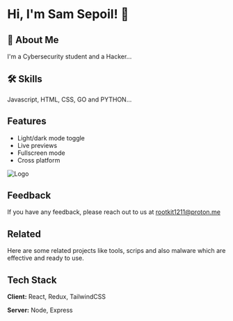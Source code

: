 # Hi, I'm Sam Sepoil! 👋

## 🚀 About Me
I'm a Cybersecurity student and a Hacker...

## 🛠 Skills
Javascript, HTML, CSS, GO and PYTHON...

## Features

- Light/dark mode toggle
- Live previews
- Fullscreen mode
- Cross platform



![Logo](https://external-content.duckduckgo.com/iu/?u=https%3A%2F%2Ftse2.mm.bing.net%2Fth%3Fid%3DOIP.ymsE6tUCwcBCg-IImGzpXgHaIe%26pid%3DApi&f=1&ipt=9822f8a2b4495d7d001c27533d6fd9f707adaa879dc4582b0595052c766914ec&ipo=images)



## Feedback

If you have any feedback, please reach out to us at rootkit1211@proton.me

## Related

Here are some related projects like tools, scrips and also malware which are effective and ready to use.



## Tech Stack

**Client:** React, Redux, TailwindCSS

**Server:** Node, Express
<!---
samsepoil1211/samsepoil1211 is a ✨ special ✨ repository because its `README.md` (this file) appears on your GitHub profile.
You can click the Preview link to take a look at your changes.
--->

